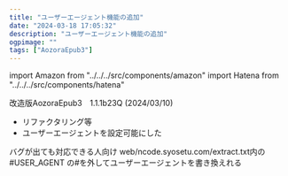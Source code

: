 ```yaml
---
title: "ユーザーエージェント機能の追加"
date: "2024-03-18 17:05:32"
description: "ユーザーエージェント機能の追加"
ogpimage: ""
tags: ["AozoraEpub3"]
---
```

import Amazon from "../../../src/components/amazon"
import Hatena from "../../../src/components/hatena"

改造版AozoraEpub3　1.1.1b23Q (2024/03/10)

* リファクタリング等
* ユーザーエージェントを設定可能にした

<Hatena src="https://github.com/kyukyunyorituryo/AozoraEpub3/releases/tag/v1.1.1b23Q" title=""/>

バグが出ても対応できる人向け web/ncode.syosetu.com/extract.txt内の
#USER_AGENT
の#を外してユーザーエージェントを書き換えれる